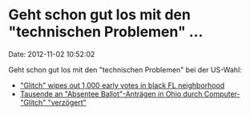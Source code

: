 Geht schon gut los mit den \"technischen Problemen\" \...
=========================================================

Date: 2012-11-02 10:52:02

Geht schon gut los mit den \"technischen Problemen\" bei der US-Wahl:

-   ["Glitch" wipes out 1,000 early votes in black FL
    neighborhood](http://americablog.com/2012/11/computer-glitch-votes-black-florida-county-election-fraud.html)
-   [Tausende an \"Absentee Ballot\"-Anträgen in Ohio durch
    Computer-\"Glitch\"
    \"verzögert\"](http://www.dispatch.com/content/stories/local/2012/11/01/glitch-held-up-absentee-ballots.html)
